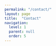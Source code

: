 ```yaml
---
permalink: "/contact/"
layout: page
title:  "Contact"
navigation:
  level: 1
  parent: null
  order: 5
---
```

